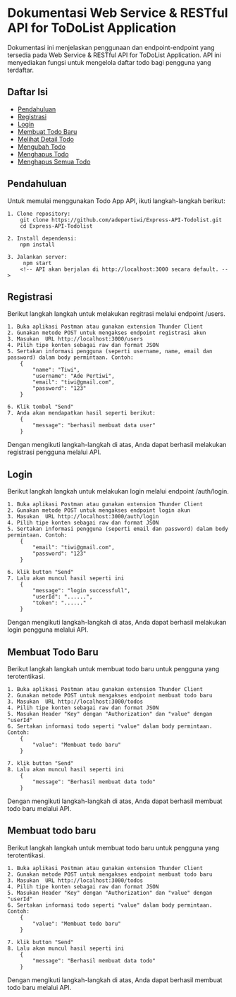 # Dokumentasi Web Service & RESTful API for ToDoList Application

Dokumentasi ini menjelaskan penggunaan dan endpoint-endpoint yang tersedia pada Web Service & RESTful API for ToDoList Application. API ini menyediakan fungsi untuk mengelola daftar todo bagi pengguna yang terdaftar.

## Daftar Isi
- [Pendahuluan](#pendahuluan)
- [Registrasi](#registrasi)
- [Login](#login)
- [Membuat Todo Baru](#membuat-todo-baru)
- [Melihat Detail Todo](melihat-semua-todo)
- [Mengubah Todo](#mengubah-todo)
- [Menghapus Todo](menghapus-todo)
- [Menghapus Semua Todo](menghapus-semua-todo)

## Pendahuluan
Untuk memulai menggunakan Todo App API, ikuti langkah-langkah berikut:

    1. Clone repository: 
        git clone https://github.com/adepertiwi/Express-API-Todolist.git 
        cd Express-API-Todolist

    2. Install dependensi: 
        npm install

    3. Jalankan server: 
         npm start 
        <!-- API akan berjalan di http://localhost:3000 secara default. -->

## Registrasi
Berikut langkah langkah untuk melakukan regitrasi melalui endpoint /users.

    1. Buka aplikasi Postman atau gunakan extension Thunder Client
    2. Gunakan metode POST untuk mengakses endpoint registrasi akun
    3. Masukan  URL http://localhost:3000/users 
    4. Pilih tipe konten sebagai raw dan format JSON
    5. Sertakan informasi pengguna (seperti username, name, email dan password) dalam body permintaan. Contoh: 
        {
            "name": "Tiwi",
            "username": "Ade Pertiwi",
            "email": "tiwi@gmail.com",
            "password": "123"
        }

    6. Klik tombol "Send"
    7. Anda akan mendapatkan hasil seperti berikut:
        {
            "message": "berhasil membuat data user"
        }

Dengan mengikuti langkah-langkah di atas, Anda dapat berhasil melakukan registrasi pengguna melalui API.

## Login
Berikut langkah langkah untuk melakukan login melalui endpoint /auth/login.

    1. Buka aplikasi Postman atau gunakan extension Thunder Client
    2. Gunakan metode POST untuk mengakses endpoint login akun
    3. Masukan  URL http://localhost:3000/auth/login
    4. Pilih tipe konten sebagai raw dan format JSON
    5. Sertakan informasi pengguna (seperti email dan password) dalam body permintaan. Contoh: 
        {
            "email": "tiwi@gmail.com",
            "password": "123"
        }

    6. klik button "Send"
    7. Lalu akan muncul hasil seperti ini
        {
            "message": "login successfull",
            "userId": "......",
            "token": "......"
        }

Dengan mengikuti langkah-langkah di atas, Anda dapat berhasil melakukan login pengguna melalui API.


##  Membuat Todo Baru
Berikut langkah langkah untuk membuat todo baru untuk pengguna yang terotentikasi.

    1. Buka aplikasi Postman atau gunakan extension Thunder Client
    2. Gunakan metode POST untuk mengakses endpoint membuat todo baru
    3. Masukan  URL http://localhost:3000/todos
    4. Pilih tipe konten sebagai raw dan format JSON
    5. Masukan Header "Key" dengan "Authorization" dan "value" dengan "userId"
    6. Sertakan informasi todo seperti "value" dalam body permintaan. Contoh: 
        {
            "value": "Membuat todo baru"
        }

    7. klik button "Send"
    8. Lalu akan muncul hasil seperti ini
        {
            "message": "Berhasil membuat data todo"
        }

Dengan mengikuti langkah-langkah di atas, Anda dapat berhasil membuat todo baru melalui API.

##  Membuat todo baru
Berikut langkah langkah untuk membuat todo baru untuk pengguna yang terotentikasi.

    1. Buka aplikasi Postman atau gunakan extension Thunder Client
    2. Gunakan metode POST untuk mengakses endpoint membuat todo baru
    3. Masukan  URL http://localhost:3000/todos
    4. Pilih tipe konten sebagai raw dan format JSON
    5. Masukan Header "Key" dengan "Authorization" dan "value" dengan "userId"
    6. Sertakan informasi todo seperti "value" dalam body permintaan. Contoh: 
        {
            "value": "Membuat todo baru"
        }

    7. klik button "Send"
    8. Lalu akan muncul hasil seperti ini
        {
            "message": "Berhasil membuat data todo"
        }

Dengan mengikuti langkah-langkah di atas, Anda dapat berhasil membuat todo baru melalui API.
    